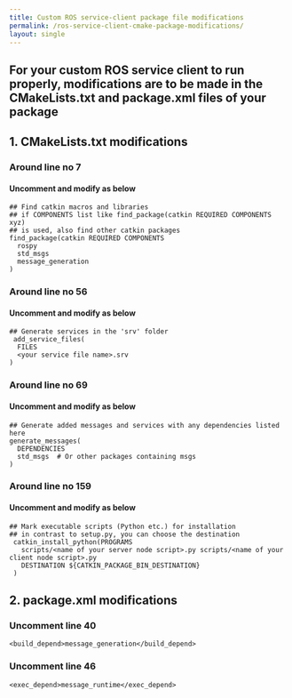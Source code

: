 ```yaml
---
title: Custom ROS service-client package file modifications
permalink: /ros-service-client-cmake-package-modifications/
layout: single
---
```


## For your custom ROS service client to run properly, modifications are to be made in the CMakeLists.txt and package.xml files of your package

## 1. CMakeLists.txt modifications

### Around line no 7 
#### Uncomment and modify as below 
```
## Find catkin macros and libraries
## if COMPONENTS list like find_package(catkin REQUIRED COMPONENTS xyz)
## is used, also find other catkin packages
find_package(catkin REQUIRED COMPONENTS
  rospy
  std_msgs
  message_generation
)
```

### Around line no 56 
#### Uncomment and modify as below 
```
## Generate services in the 'srv' folder
 add_service_files(
  FILES
  <your service file name>.srv
)
```
### Around line no 69 
#### Uncomment and modify as below 
```
## Generate added messages and services with any dependencies listed here
generate_messages(
  DEPENDENCIES
  std_msgs  # Or other packages containing msgs
)
```
### Around line no 159
#### Uncomment and modify as below 
```
## Mark executable scripts (Python etc.) for installation
## in contrast to setup.py, you can choose the destination
 catkin_install_python(PROGRAMS
   scripts/<name of your server node script>.py scripts/<name of your client node script>.py 
   DESTINATION ${CATKIN_PACKAGE_BIN_DESTINATION}
 )
```

## 2. package.xml modifications

### Uncomment line 40
```
<build_depend>message_generation</build_depend>
```
### Uncomment line 46
```
<exec_depend>message_runtime</exec_depend>
```

